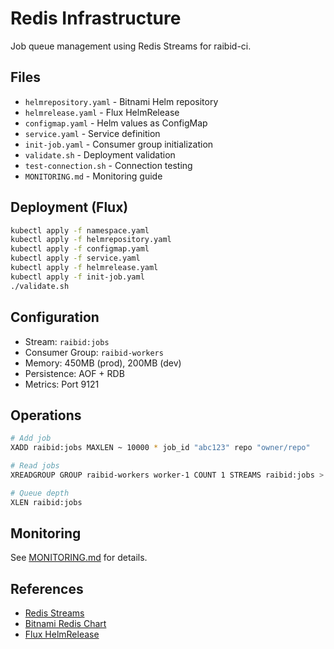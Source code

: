 # Redis Infrastructure

Job queue management using Redis Streams for raibid-ci.

## Files

- `helmrepository.yaml` - Bitnami Helm repository
- `helmrelease.yaml` - Flux HelmRelease
- `configmap.yaml` - Helm values as ConfigMap
- `service.yaml` - Service definition
- `init-job.yaml` - Consumer group initialization
- `validate.sh` - Deployment validation
- `test-connection.sh` - Connection testing
- `MONITORING.md` - Monitoring guide

## Deployment (Flux)

```bash
kubectl apply -f namespace.yaml
kubectl apply -f helmrepository.yaml
kubectl apply -f configmap.yaml
kubectl apply -f service.yaml
kubectl apply -f helmrelease.yaml
kubectl apply -f init-job.yaml
./validate.sh
```

## Configuration

- Stream: `raibid:jobs`
- Consumer Group: `raibid-workers`
- Memory: 450MB (prod), 200MB (dev)
- Persistence: AOF + RDB
- Metrics: Port 9121

## Operations

```bash
# Add job
XADD raibid:jobs MAXLEN ~ 10000 * job_id "abc123" repo "owner/repo"

# Read jobs
XREADGROUP GROUP raibid-workers worker-1 COUNT 1 STREAMS raibid:jobs >

# Queue depth
XLEN raibid:jobs
```

## Monitoring

See [MONITORING.md](./MONITORING.md) for details.

## References

- [Redis Streams](https://redis.io/docs/data-types/streams/)
- [Bitnami Redis Chart](https://github.com/bitnami/charts/tree/main/bitnami/redis)
- [Flux HelmRelease](https://fluxcd.io/flux/components/helm/helmreleases/)
